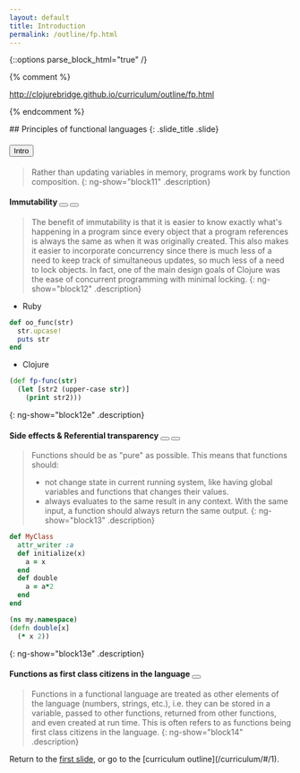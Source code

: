 ```yaml
---
layout: default
title: Introduction
permalink: /outline/fp.html
---
```


{::options parse_block_html="true" /}

{% comment %}

http://clojurebridge.github.io/curriculum/outline/fp.html

{% endcomment %}

<section ng-controller="NarrativeController">
## Principles of functional languages
{: .slide_title .slide}


#### <button class="link" ng-model="block11" ng-click="block11=!block11">Intro</button>

>Rather than updating variables in memory, programs work by function composition.
{: ng-show="block11" .description}

#### Immutability <button class="link" ng-bind-html="details" ng-model="block12" ng-click="block12=!block12"></button> <button class="link" ng-bind-html="details2" ng-model="block12e" ng-click="block12e=!block12e"></button>

>The benefit of immutability is that it is easier to know exactly what's happening in a program since every object that a program references is always the same as when it was originally created. This also makes it easier to incorporate concurrency since there is much less of a need to keep track of simultaneous updates, so much less of a need to lock objects. In fact, one of the main design goals of Clojure was the ease of concurrent programming with minimal locking.
{: ng-show="block12" .description}

>
- Ruby
```ruby
def oo_func(str)
  str.upcase!
  puts str
end
```
- Clojure
```clojure
(def fp-func(str)
  (let [str2 (upper-case str)]
    (print str2)))
```
{: ng-show="block12e" .description}

#### Side effects & Referential transparency <button class="link" ng-bind-html="details" ng-model="block13" ng-click="block13=!block13"></button> <button class="link" ng-bind-html="details2" ng-model="block13e" ng-click="block13e=!block13e"></button>

> Functions should be as "pure" as possible. This means that functions should:
>- not change state in current running system, like having global variables and functions that changes their values.
>- always evaluates to the same result in any context. With the same input, a function should always return the same output.
{: ng-show="block13" .description}

>
```ruby
def MyClass
  attr_writer :a
  def initialize(x)
    a = x
  end
  def double
    a = a*2
  end
end
```
```clojure
(ns my.namespace)
(defn double[x]
  (* x 2))
```
{: ng-show="block13e" .description}

#### Functions as first class citizens in the language <button class="link" ng-bind-html="details" ng-model="block14" ng-click="block14=!block14"></button>

> Functions in a functional language are treated as other elements of the language (numbers, strings, etc.), i.e. they can be stored in a variable, passed to other functions, returned from other functions, and even created at run time. This is often refers to as functions being first class citizens in the language.
{: ng-show="block14" .description}

</section>
<section>
Return to the <a href="javascript:;" onClick="Reveal.slide(1);">first slide</a>,
or go to the [curriculum outline](/curriculum/#/1).
</section>
